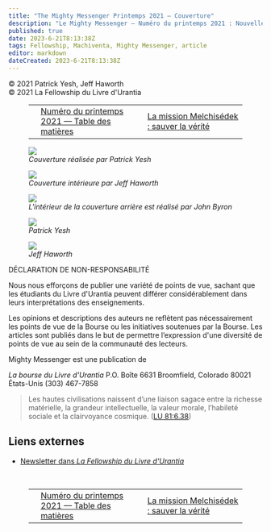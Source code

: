 ```yaml
---
title: "The Mighty Messenger Printemps 2021 — Couverture"
description: "Le Mighty Messenger — Numéro du printemps 2021 : Nouvelles et opinions pour les lecteurs du Livre d'Urantia"
published: true
date: 2023-6-21T8:13:38Z
tags: Fellowship, Machiventa, Mighty Messenger, article
editor: markdown
dateCreated: 2023-6-21T8:13:38Z
---
```


<p class="v-card v-sheet theme--light grey lighten-3 px-2">© 2021 Patrick Yesh, Jeff Haworth<br>© 2021 La Fellowship du Livre d'Urantia</p>
<figure class="table chapter-navigator">
  <table>
    <tbody>
      <tr>
        <td>
        </td>
        <td>
        <a href="/fr/index/articles_mighty_messenger#numéro-du-printemps-2021">
          <span class="mdi mdi-book-open-variant"></span><span class="pl-2">Numéro du printemps 2021 — Table des matières</span>
        </a>
        </td>
        <td>
        <a href="/fr/article/Richard_E_Warren/The_Melchizedek_Mission_Salvaging_Truth">
          <span class="pr-2">La mission Melchisédek : sauver la vérité</span><span class="mdi mdi-arrow-right-drop-circle"></span>
        </a>
        </td>
      </tr>
    </tbody>
  </table>
</figure>



<figure id="Figure_1" class="image urantiapedia">
<img src="/image/article/The_Mighty_Messenger/2021_Spring/002.jpg">
<figcaption><em>Couverture réalisée par Patrick Yesh</em></figcaption>
</figure>

<figure id="Figure_2" class="image urantiapedia">
<img src="/image/article/The_Mighty_Messenger/2021_Spring/003.jpg">
<figcaption><em>Couverture intérieure par Jeff Haworth</em></figcaption>
</figure>

<figure id="Figure_3" class="image urantiapedia">
<img src="/image/article/The_Mighty_Messenger/2021_Spring/055.jpg">
<figcaption><em>L'intérieur de la couverture arrière est réalisé par John Byron</em></figcaption>
</figure>

<figure id="Figure_4" class="image urantiapedia">
<img src="/image/article/The_Mighty_Messenger/2021_Spring/004.jpg">
<figcaption><em>Patrick Yesh</em></figcaption>
</figure>

<figure id="Figure_5" class="image urantiapedia">
<img src="/image/article/The_Mighty_Messenger/2021_Spring/005.jpg">
<figcaption><em>Jeff Haworth</em></figcaption>
</figure>


DÉCLARATION DE NON-RESPONSABILITÉ

Nous nous efforçons de publier une variété de points de vue, sachant que les étudiants du Livre d'Urantia peuvent différer considérablement dans leurs interprétations des enseignements.

Les opinions et descriptions des auteurs ne reflètent pas nécessairement les points de vue de la Bourse ou les initiatives soutenues par la Bourse. Les articles sont publiés dans le but de permettre l’expression d'une diversité de points de vue au sein de la communauté des lecteurs.

Mighty Messenger est une publication de

_La bourse du Livre d'Urantia_
P.O. Boîte 6631
Broomfield, Colorado
80021 États-Unis
(303) 467-7858

> Les hautes civilisations naissent d’une liaison sagace entre la richesse matérielle, la grandeur intellectuelle, la valeur morale, l’habileté sociale et la clairvoyance cosmique. (<a id="a74_182"></a>[LU 81:6.38](/fr/The_Urantia_Book/81#p6_38))

## Liens externes

* [Newsletter dans _La Fellowship du Livre d'Urantia_](https://assetrepository.urantiabook.org/AssetRepository/Communications/Mighty-Messenger/MM-2021-03-21-Spring.pdf)

<br>



<figure class="table chapter-navigator">
  <table>
    <tbody>
      <tr>
        <td>
        </td>
        <td>
        <a href="/fr/index/articles_mighty_messenger#numéro-du-printemps-2021">
          <span class="mdi mdi-book-open-variant"></span><span class="pl-2">Numéro du printemps 2021 — Table des matières</span>
        </a>
        </td>
        <td>
        <a href="/fr/article/Richard_E_Warren/The_Melchizedek_Mission_Salvaging_Truth">
          <span class="pr-2">La mission Melchisédek : sauver la vérité</span><span class="mdi mdi-arrow-right-drop-circle"></span>
        </a>
        </td>
      </tr>
    </tbody>
  </table>
</figure>

